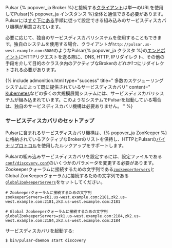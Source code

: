<!--

    Licensed to the Apache Software Foundation (ASF) under one
    or more contributor license agreements.  See the NOTICE file
    distributed with this work for additional information
    regarding copyright ownership.  The ASF licenses this file
    to you under the Apache License, Version 2.0 (the
    "License"); you may not use this file except in compliance
    with the License.  You may obtain a copy of the License at

      http://www.apache.org/licenses/LICENSE-2.0

    Unless required by applicable law or agreed to in writing,
    software distributed under the License is distributed on an
    "AS IS" BASIS, WITHOUT WARRANTIES OR CONDITIONS OF ANY
    KIND, either express or implied.  See the License for the
    specific language governing permissions and limitations
    under the License.

-->

Pulsar {% popover_ja Broker %}と接続する[クライアント](../../getting-started/Clients)は単一のURLを使用してPulsar{% popover_ja インスタンス %}全体と通信できる必要があります。Pulsarには[すぐ下にある](#サービスディスカバリのセットアップ)手順に従って設定できる組み込みのサービスディスカバリ機構が用意されています。

必要に応じて、独自のサービスディスカバリシステムを使用することもできます。独自のシステムを使用する場合、クライアントが`http://pulsar.us-west.example.com:8080`のようなPulsar{% popover_ja クラスタ %}の[エンドポイント](../../reference/Configuration)にHTTPリクエストを送る際に、DNS, HTTP, IPリダイレクト、その他の手段を介して目的のクラスタ内のアクティブなBrokerの*どれか1つ*にリダイレクトされる必要があります。

{% include admonition.html type="success" title="
多数のスケジューリングシステムによって既に提供されているサービスディスカバリ" content=" [Kubernetes](../../deployment/Kubernetes)などの多くの大規模展開システムには、サービスディスカバリシステムが組み込まれています。このようなシステムでPulsarを起動している場合は、独自のサービスディスカバリ機構は必要ありません。
" %}

### サービスディスカバリのセットアップ

Pulsarに含まれるサービスディスカバリ機構は、{% popover_ja ZooKeeper %}に格納されているアクティブなBrokerのリストを保持し、HTTPとPulsarの[バイナリプロトコル](../../project/BinaryProtocol)を使用したルックアップをサポートします。

Pulsarの組み込みサービスディスカバリを設定するには、設定ファイルである[`conf/discovery.conf`](../../reference/Configuration#サービスディスカバリ)のいくつかのパラメータを変更する必要があります。Zookeeperクォーラムに接続するための文字列である[`zookeeperServers`](../../reference/Configuration#サービスディスカバリ)とGlobal ZooKeeperクォーラムに接続するための文字列である[`globalZookeeperServers`](../../reference/Configuration#サービスディスカバリ)をセットしてください。

```properties
# Zookeeperクォーラムに接続するための文字列
zookeeperServers=zk1.us-west.example.com:2181,zk2.us-west.example.com:2181,zk3.us-west.example.com:2181

# Global Zookeeperクォーラムに接続するための文字列
globalZookeeperServers=zk1.us-west.example.com:2184,zk2.us-west.example.com:2184,zk3.us-west.example.com:2184
```

サービスディスカバリを起動する:

```shell
$ bin/pulsar-daemon start discovery
```
